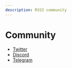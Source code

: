 ```yaml
---
description: RSS3 community
---
```


# Community

<!-- TODO: UI improvement -->

- [Twitter](https://twitter.com/rss3_)
- [Discord](https://discord.gg/rss3)
- [Telegram](https://t.me/rss3_en)
